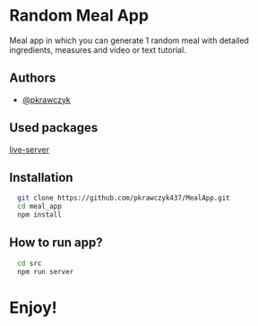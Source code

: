 # Random Meal App

Meal app in which you can generate 1 random meal with detailed ingredients, measures and video or text tutorial.

## Authors

- [@pkrawczyk](https://www.github.com/pkrawczyk437)

## Used packages

[live-server](https://github.com/typicode/json-server)

## Installation

```bash
  git clone https://github.com/pkrawczyk437/MealApp.git
  cd meal_app
  npm install
```

## How to run app?

```bash
  cd src
  npm run server
```

# Enjoy!
